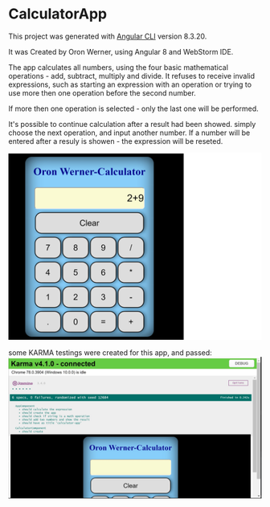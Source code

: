 # CalculatorApp

This project was generated with [Angular CLI](https://github.com/angular/angular-cli) version 8.3.20.

It was Created by Oron Werner, using Angular 8 and WebStorm IDE.

The app calculates all numbers, using the four basic mathematical operations - add, subtract, multiply and divide.
It refuses to receive invalid expressions, such as starting an expression with an operation or trying to use more then one operation before the second number.

If more then one operation is selected - only the last one will be performed.

It's possible to continue calculation after a result had been showed. simply choose the next operation, and input another number.
If a number will be entered after a resuly is showen - the expression will be reseted.

![Image of preview of the app](https://github.com/OronW/calculator-app/blob/master/printScreen/App%20preview.png?raw=true)


some KARMA testings were created for this app, and passed:
![Image of preview of the app](https://github.com/OronW/calculator-app/blob/master/printScreen/KARMA%20tests.jpg?raw=true)


